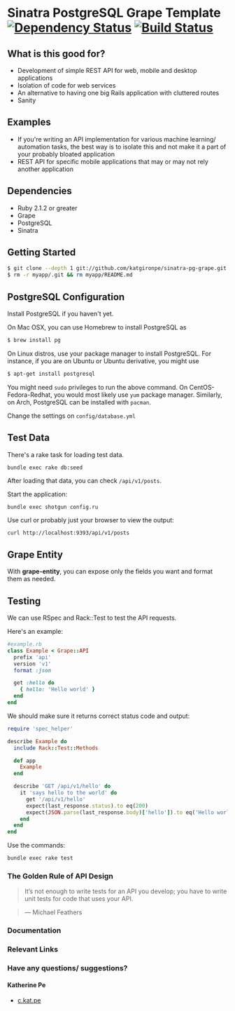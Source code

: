 # Sinatra PostgreSQL Grape Template [![Dependency Status](https://gemnasium.com/badges/github.com/katgironpe/sinatra-pg-grape.svg)](https://gemnasium.com/github.com/katgironpe/sinatra-pg-grape) [![Build Status](https://secure.travis-ci.org/katgironpe/sinatra-pg-grape.png)](http://travis-ci.org/katgironpe/sinatra-pg-grape)

## What is this good for?

* Development of simple REST API for web, mobile and desktop applications
* Isolation of code for web services
* An alternative to having one big Rails application with cluttered routes
* Sanity

## Examples

* If you're writing an API implementation for various machine learning/ automation tasks, the best way is to isolate this and not make it a part of your probably bloated application
* REST API for specific mobile applications that may or may not rely another application

## Dependencies

* Ruby 2.1.2 or greater
* Grape
* PostgreSQL
* Sinatra

## Getting Started

``` bash
$ git clone --depth 1 git://github.com/katgironpe/sinatra-pg-grape.git myapp
$ rm -r myapp/.git && rm myapp/README.md
```

## PostgreSQL Configuration

Install PostgreSQL if you haven't yet.

On Mac OSX, you can use Homebrew to install PostgreSQL as

```bash
$ brew install pg
```

On Linux distros, use your package manager to install PostgreSQL. For instance, if you are on Ubuntu or Ubuntu derivative, you might use

```bash
$ apt-get install postgresql
```
You might need `sudo` privileges to run the above command. On CentOS-Fedora-Redhat, you would most likely use `yum` package manager. Similarly, on Arch, PostgreSQL can be installed with `pacman`.

Change the settings on `config/database.yml`


## Test Data

There's a rake task for loading test data.

```bash
bundle exec rake db:seed
```

After loading that data, you can check `/api/v1/posts`.

Start the application:

```
bundle exec shotgun config.ru
```

Use curl or probably just your browser to view the output:

```
curl http://localhost:9393/api/v1/posts
```

## Grape Entity

With **grape-entity**, you can expose only the fields you want and format them as needed.

## Testing

We can use RSpec and Rack::Test to test the API requests.

Here's an example:

```ruby
#example.rb
class Example < Grape::API
  prefix 'api'
  version 'v1'
  format :json

  get :hello do
    { hello: 'Hello world' }
  end
end
```

We should make sure it returns correct status code and output:

```ruby
require 'spec_helper'

describe Example do
  include Rack::Test::Methods

  def app
    Example
  end

  describe 'GET /api/v1/hello' do
    it 'says hello to the world' do
      get '/api/v1/hello'
      expect(last_response.status).to eq(200)
      expect(JSON.parse(last_response.body)['hello']).to eq('Hello world')
    end
  end
end
```

Use the commands:

```bash
bundle exec rake test
```

### The Golden Rule of API Design

> It’s not enough to write tests for an API you develop; you have to write unit tests for code that uses your API.

> — Michael Feathers

### Documentation


### Relevant Links


### Have any questions/ suggestions?

#### Katherine Pe

* <a href='https://c.kat.pe' target='_blank'>c.kat.pe</a>
